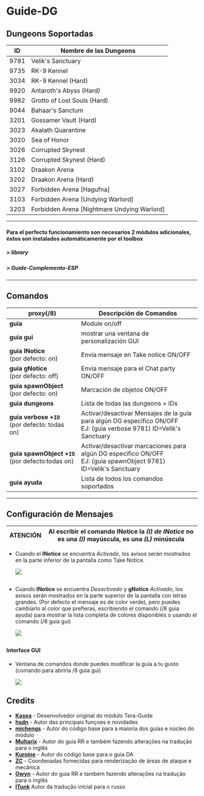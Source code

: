 Guide-DG
======

##  Dungeons Soportadas
ID | Nombre de las Dungeons 
--- | ---
9781 | Velik's Sanctuary 
9735 | RK-9 Kennel 
3034 | RK-9 Kennel (Hard) 
9920 | Antaroth's Abyss (Hard) 
9982 | Grotto of Lost Souls (Hard) 
9044 | Bahaar's Sanctum 
3201 | Gossamer Vault (Hard) 
3023 | Akalath Quarantine 
3020 | Sea of Honor 
3026 | Corrupted Skynest 
3126 | Corrupted Skynest (Hard) 
3102 | Draakon Arena 
3202 | Draakon Arena (Hard) 
3027 | Forbidden Arena [Hagufna]
3103 | Forbidden Arena [Undying Warlord]
3203 | Forbidden Arena [Nightmare Undying Warlord]

----

####  Para el perfecto funcionamiento son necesarios 2 módulos adicionales, éstos son instalados automáticamente por el toolbox
##### > library
##### > Guide-Complemento-ESP

------

## Comandos 
proxy(/8) | Descripción de Comandos  
--- | ---
**guia** | Module on/off 
**guia gui** | mostrar una ventana de personalización GUI
**guia&nbsp;lNotice**<br>(por defecto: on) | Envía mensaje en Take notice ON/OFF 
**guia&nbsp;gNotice**<br>(por defecto: off) | Envía mensaje para el Chat party ON/OFF
**guia&nbsp;spawnObject**<br>(por defecto: on) | Marcación de objetos ON/OFF
**guia&nbsp;dungeons** | Lista de todas las dungeons + IDs
**guia&nbsp;verbose&nbsp;+`ID`**<br>(por defecto: todas on) | Activar/desactivar Mensajes de la guia para algún DG específico ON/OFF<br>EJ: (guia verbose 9781) ID=Velik's Sanctuary
**guia&nbsp;spawnObject&nbsp;+`ID`**<br>(por defecto:todas on) | Activar/desactivar marcaciones para algún DG específico ON/OFF<br>EJ: (guia spawnObject 9781) ID=Velik's Sanctuary 
**guia&nbsp;ayuda** | Lista de todos los comandos soportados

---

## Configuración de Mensajes

 
 ATENCIÓN | Al escribir el comando **lNotice** la *(I) de INotice* no es una *(I)* mayúscula, es una *(L)* minúscula
---- | ----


* Cuando el **lNotice** se encuentra *Activado*, los avisos serán mostrados en la parte inferior de la pantalla como Take Notice.

  ![](https://i.imgur.com/qAVCiuv.jpg)

##

* Cuando **lNotice** se encuentra *Desactivado* y **gNotice** *Activado*, los avisos serán mostrados en la parte superior de la pantalla con letras grandes. (Por defecto el mensaje es de color verde), pero puedes cambiarlo al color que prefieras, escribiendo el comando (/8 guia ayuda) para mostrar la lista completa de colores disponibles o usando el comando (/8 guia gui)
  
  ![](https://i.imgur.com/R2PuTGK.jpg)

##   

   #### Interface GUI
* Ventana de comandos donde puedes modificar la guía a tu gusto (comando para abrirla /8 guia gui)
 
  ![](https://i.imgur.com/cO7ZNuB.png)  

###  

## Credits
- **[Kasea](https://github.com/tera-toolbox-mods)** - Desenvolvedor original do módulo Tera-Guide
- **[hsdn](https://github.com/hsdn)** - Autor das principais funçoes e novidades
- **[michengs](https://github.com/michengs)** - Autor do código base para a maioria dos guias e núcleo do módulo
- **[Multarix](https://github.com/Multarix)** - Autor do guia RR e também fazendo alterações na tradução para o inglês
- **[Kuroine](https://github.com/Kuroine)** - Autor do código base para o guia DA
- **[ZC](https://github.com/tera-mod)** - Coordenadas fornecidas para renderização de áreas de ataque e mecânica
- **[Owyn](https://github.com/Owyn)** - Autor do guia RR e também fazendo alterações na tradução para o inglês
- **[ITunk](https://github.com/GrafNikola)** Autor da tradução inicial para o russo
